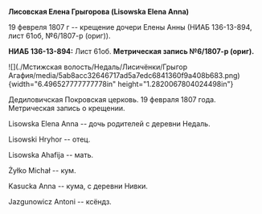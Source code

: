 **Лисовская Елена Грыгорова (Lisowska Elena Anna)**

19 февреля 1807 г -- крещение дочери Елены Анны (НИАБ 136-13-894, лист
61об, №6/1807-р (ориг)).

**НИАБ 136-13-894:** Лист 61об. **Метрическая запись №6/1807-р (ориг).**

![](./Мстижская волость/Недаль/Лисичёнки/Грыгор Агафия/media/5ab8acc32646717ad5a7edc6841360f9a408b683.png){width="6.496527777777778in"
height="1.2820067804024498in"}

Дедиловичская Покровская церковь. 19 февраля 1807 года. Метрическая
запись о крещении.

Lisowska Elena Anna -- дочь родителей с деревни Недаль.

Lisowski Hryhor -- отец.

Lisowska Ahafija -- мать.

Żyłko Michał -- кум.

Kasucka Anna -- кума, с деревни Нивки.

Jazgunowicz Antoni -- ксёндз.
